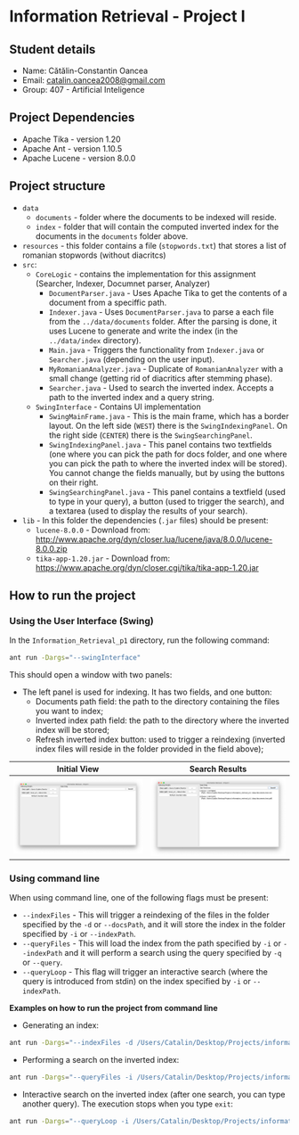 # **Information Retrieval - Project I**
## **Student details**
* Name: Cătălin-Constantin Oancea
* Email: catalin.oancea2008@gmail.com
* Group: 407 - Artificial Inteligence

## **Project Dependencies**
* Apache Tika - version 1.20
* Apache Ant - version 1.10.5
* Apache Lucene - version 8.0.0

## **Project structure**
* `data`
    * `documents` - folder where the documents to be indexed will reside.
    * `index` - folder that will contain the computed inverted index for the documents in the `documents` folder above.
* `resources` - this folder contains a file (`stopwords.txt`) that stores a list of romanian stopwords (without diacritcs)
* `src`:
    * `CoreLogic` - contains the implementation for this assignment (Searcher, Indexer, Documnet parser, Analyzer)
        * `DocumentParser.java` - Uses Apache Tika to get the contents of a document from a speciffic path.
        * `Indexer.java` - Uses `DocumentParser.java` to parse a each file from the `../data/documents` folder. After the parsing is done, it uses Lucene to generate and write the index (in the `../data/index` directory).
        * `Main.java` - Triggers the functionality from `Indexer.java` or `Searcher.java` (depending on the user input).
        * `MyRomanianAnalyzer.java` - Duplicate of `RomanianAnalyzer` with a small change (getting rid of diacritics after stemming phase).
        * `Searcher.java` - Used to search the inverted index. Accepts a path to the inverted index and a query string.
    * `SwingInterface` - Contains UI implementation
        * `SwingMainFrame.java` - This is the main frame, which has a border layout. On the left side (`WEST`) there is the `SwingIndexingPanel`. On the right side (`CENTER`) there is the `SwingSearchingPanel`.
        * `SwingIndexingPanel.java` - This panel contains two textfields (one where you can pick the path for docs folder, and one where you can pick the path to where the inverted index will be stored). You cannot change the fields manually, but by using the buttons on their right.
        * `SwingSearchingPanel.java` - This panel contains a textfield (used to type in your query), a button (used to trigger the search), and a textarea (used to display the results of your search).
* `lib` - In this folder the dependencies (`.jar` files) should be present:
    * `lucene-8.0.0` - Download from: http://www.apache.org/dyn/closer.lua/lucene/java/8.0.0/lucene-8.0.0.zip
    * `tika-app-1.20.jar` - Download from: https://www.apache.org/dyn/closer.cgi/tika/tika-app-1.20.jar

## **How to run the project**
### **Using the User Interface (Swing)**
In the `Information_Retrieval_p1` directory, run the following command:
```bash
ant run -Dargs="--swingInterface"
```
This should open a window with two panels:
* The left panel is used for indexing. It has two fields, and one button:
    * Documents path field: the path to the directory containing the files you want to index;
    * Inverted index path field: the path to the directory where the inverted index will be stored;
    * Refresh inverted index button: used to trigger a reindexing (inverted index files will reside in the folder provided in the field above);

Initial View                     |  Search Results
:-------------------------------:|:-------------------------------:
![](./screenshot1.png?raw=true ) | ![](./screenshot2.png?raw=true)


### **Using command line**
When using command line, one of the following flags must be present:
* `--indexFiles` - This will trigger a reindexing of the files in the folder specified by the `-d` or `--docsPath`, and it will store the index in the folder specified by `-i` or `--indexPath`.
* `--queryFiles` - This will load the index from the path specified by `-i` or `--indexPath` and it will perform a search using the query specified by `-q` or `--query`.
* `--queryLoop` - This flag will trigger an interactive search (where the query is introduced from stdin) on the index specified by `-i` or `--indexPath`.

**Examples on how to run the project from command line**
* Generating an index:
```bash
ant run -Dargs="--indexFiles -d /Users/Catalin/Desktop/Projects/information_retrieval_p1/data/documents -i /Users/Catalin/Desktop/Projects/information_retrieval_p1/data/index"
```
* Performing a search on the inverted index:
```bash
ant run -Dargs="--queryFiles -i /Users/Catalin/Desktop/Projects/information_retrieval_p1/data/index -q 'căruță'"
```
* Interactive search on the inverted index (after one search, you can type another query). The execution stops when you type `exit`:

```bash
ant run -Dargs="--queryLoop -i /Users/Catalin/Desktop/Projects/information_retrieval_p1/data/index"
```